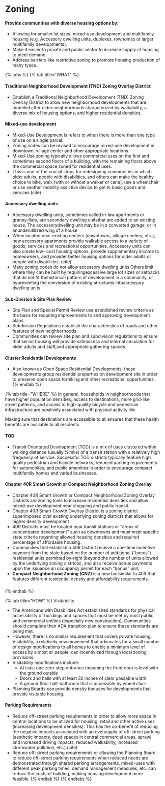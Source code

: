# Zoning

#### Provide communities with diverse housing options by: 

* Allowing for smaller lot sizes, mixed-use development and multifamily housing \(e.g. Accessory dwelling units, duplexes, rowhomes or larger multifamily developments\). 
* Make it easier to private and public sector to increase supply of housing to meet demand.  
* Address barriers like restrictive zoning to promote housing production of many types.  

{% tabs %}
{% tab title="WHAT" %}
#### Traditional Neighborhood Development \(TND\) Zoning Overlay District 

* Establish a Traditional Neighborhood Development \(TND\) Zoning Overlay District to allow new neighborhood developments that are modeled after older neighborhoods characterized by walkability, a diverse mix of housing options, and higher residential densities.  

#### Mixed-use development  

* Mixed-Use Development is refers to when there is more than one type of use on a single parcel.  
* Zoning codes can be revised to encourage mixed-use development in downtown, village center and other appropriate locations. 
* Mixed-Use zoning typically allows commercial uses on the first and sometimes second floors of a building, with the remaining floors above the commercial space zoned for residential uses.  
* This is one of the crucial steps for redesigning communities in which older adults, people with disabilities, and others can make the healthy choice to bike, walk \(with or without a walker or cane\), use a wheelchair or use another mobility assistive device to get to basic goods and services \(cite\) 

#### Accessory dwelling units 

* Accessory dwelling units, sometimes called in-law apartments or granny-flats, are secondary dwelling unitsthat are added to an existing house. The accessorydwelling unit may be in a converted garage, or in anunderutilized wing of a house  
* When located near existing centers \(downtowns, village centers, etc.\), new accessory apartments provide walkable access to a variety of goods, services and recreational opportunities. Accessory units can also create low- cost housing options, provide supplementary income to homeowners, and provider better housing options for older adults or people with disabilities. \(cite\). 
* Many zoning codes do not allow accessory dwelling units.Others limit where they can be built by requiringexcessive large lot sizes or setbacks that do not fit thehistorical pattern of development in a community, or bypreventing the conversion of existing structures intoaccessory dwelling units.  

#### Sub-Division & Site Plan Review 

* Site Plan and Special Permit Review use established review criteria as the basis for requiring improvements to and approving development plans. 
* Subdivision Regulations establish the characteristics of roads and other features of new neighborhoods. 
* Communities can review site plan and subdivision regulations to ensure that senior housing will provide safeaccess and internal circulation for older adults and staff,and appropriate gathering spaces. 

#### Cluster Residential Developments  

* Also known as Open Space Residential Developments, these developments group residential properties on development site in order to preserve open space forhiking and other recreational opportunities. 
{% endtab %}

{% tab title="WHERE" %}
In general, households in neighborhoods that have higher population densities, access to destinations, more grid-like street patterns, and access to high-quality bicycle and pedestrian infrastructure are positively associated with physical activity.iiiiv 

Making sure that destinations are accessible to all ensures that these health benefits are available to all residents  

#### TOD 

* Transit Orientated Development \(TOD\) is a mix of uses clustered within walking distance \(usually ¼ mile\) of a transit station with a relatively high frequency of service. Successful TOD districts typically feature high quality pedestrian and bicycle networks, reduced parking requirements for automobiles, and public amenities in order to encourage compact multifamily homes and varied businesses. 

#### Chapter 40R Smart Growth or Compact Neighborhood Zoning Overlay  

* Chapter 40R Smart Growth or Compact Neighborhood Zoning Overlay Districts are zoning tools to increase residential densities and allow mixed-use development near shopping and public transit.  
* Chapter 40R Smart Growth Overlay District is a zoning district superimposed over existing underlying zoning districts that allows for higher density development 
* 40R Districts must be located near transit stations or “areas of concentrated development” such as downtowns and must meet specific state criteria regarding allowed housing densities and required percentage of affordable housing.  
* Communities that establish a 40R District receive a one-time incentive payment from the state based on the number of additional \(“bonus”\) residential units permitted by-right \(beyond the number of units allowed by the underlying zoning districts\), and also receive bonus payments upon the issuance an occupancy permit for each “bonus” unit.  
* **Compact Neighborhood Zoning \(CNZ\)** is a new toolsimilar to 40R that features different residential density and affordability requirements. 

### 
{% endtab %}

{% tab title="HOW" %}
Visitability 

* The Americans with Disabilities Act established standards for physical accessibility of buildings and spaces that must be met by most public and commercial entities \(especially new construction\). Communities should complete their ADA transition plan to ensure these standards are being met. 
* However, there is no similar requirement that covers private housing. Visitability, a relatively new movement that advocates for a small number of design modifications to all homes to enable a minimum level of access by almost all people, can incentivized through local zoning provisions.  
* Visitability modifications include:  
  * At least one zero-step entrance \(meaning the front door is level with the ground outside  
  * Doors and halls with at least 32 inches of clear passable width  
  * A ground floor half-bathroom that is accessible by wheel chair  
* Planning Boards can provide density bonuses for developments that provide visitable housing. 

#### Parking Requirements 

* Reduce off-street parking requirements in order to allow more space in central locations to be utilized for housing, retail and other active uses \(increasing development densities\). This has the co-benefit of reducing the negative impacts associated with an oversupply of off-street parking \(aesthetic impacts, dead spaces in central commercial areas, sprawl and increased driving impacts, reduced walkability, increased stormwater pollution, etc.\).\(cite\) 
* Reduce off-street parking requirements or allowing the Planning Board to reduce off-street parking requirements when reduced needs are demonstrated through shared parking arrangements, mixed-uses with different peak parking times, demand management measures, etc. can reduce the costs of building, making housing development more feasible. 
{% endtab %}
{% endtabs %}

